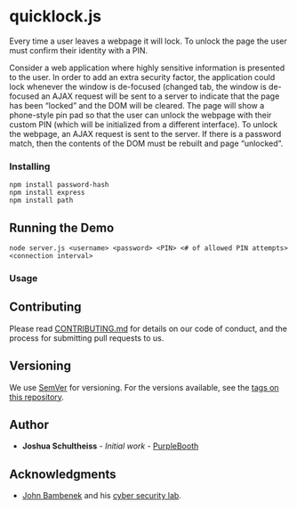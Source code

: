 # quicklock.js

Every time a user leaves a webpage it will lock. To unlock the page
the user must confirm their identity with a PIN.

Consider a web application where highly sensitive information is presented to the user. In order to add an extra security factor, the application could lock whenever the window is de-focused (changed tab, the window is de-focused an AJAX request will be sent to a server to indicate that the page has been “locked” and the DOM will be cleared. The page will show a phone-style pin pad so that the user can unlock the webpage with their custom PIN (which will be initialized from a different interface). To unlock the webpage, an AJAX request is sent to the server. If there is a password match, then the contents of the DOM must be rebuilt and page “unlocked”.

### Installing

```
npm install password-hash
npm install express
npm install path
```

## Running the Demo

```
node server.js <username> <password> <PIN> <# of allowed PIN attempts> <connection interval>
```

### Usage


## Contributing

Please read [CONTRIBUTING.md](https://gist.github.com/PurpleBooth/b24679402957c63ec426) for details on our code of conduct, and the process for submitting pull requests to us.

## Versioning

We use [SemVer](http://semver.org/) for versioning. For the versions available, see the [tags on this repository](https://github.com/your/project/tags).

## Author

* **Joshua Schultheiss** - *Initial work* - [PurpleBooth](https://github.com/PurpleBooth)

## Acknowledgments

* [John Bambenek](http://www.bambenekconsulting.com) and his [cyber security lab](https://courses.engr.illinois.edu/cs460/sp2010/).
